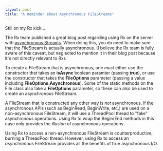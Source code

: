 ```yaml
---
layout: post
title: "A Reminder about Asynchronous FileStreams"
---
```

Still on my Rx kick...

The Rx team published a great blog post regarding using Rx on the server with [asynchronous Streams](http://blogs.msdn.com/b/jeffva/archive/2010/07/23/rx-on-the-server-part-1-of-n-asynchronous-system-io-stream-reading.aspx). When doing this, you do need to make sure that the FileStream is actually asynchronous. (I believe the Rx team is fully aware of this caveat, but neglected to mention it in their blog post because it's not directly relevant to Rx).

To create a FileStream that is asynchronous, one _must_ either use the constructor that takes an **isAsync** boolean paramter (passing **true**), or use the constructor that takes the **FileOptions** parameter (passing a value including **FileOptions.Asynchronous**). Some of the static methods on the File class also take a **FileOptions** parameter, so these can also be used to create an asynchronous FileStream.

A FileStream that is constructed any other way is _not_ asynchronous. If the asynchronous APIs (such as BeginRead, BeginWrite, etc.) are used on a non-asynchronous FileStream, it will use a ThreadPool thread to "fake" asynchronous operations. Using Rx to wrap the Begin/End methods in this case only provides the _illusion_ of asynchronous operations.

Using Rx to access a non-asynchronous FileStream is counterproductive, burning a ThreadPool thread. However, using Rx to access an _asynchronous_ FileStream provides all the benefits of true asynchronous I/O.


